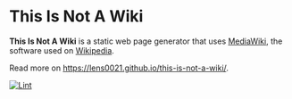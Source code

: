 # This Is Not A Wiki

**This Is Not A Wiki** is a static web page generator that uses [MediaWiki], the software used on [Wikipedia].

Read more on https://lens0021.github.io/this-is-not-a-wiki/.

[![Lint](https://github.com/lens0021/this-is-not-a-wiki/actions/workflows/lint.yaml/badge.svg)](https://github.com/lens0021/this-is-not-a-wiki/actions/workflows/lint.yaml)

[mediawiki]: https://www.mediawiki.org/
[wikipedia]: https://www.wikipedia.org/

